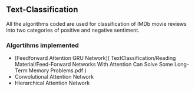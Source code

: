 ## Text-Classification
All the algorithms coded are used for classification of IMDb movie reviews into two categories of positive and negative sentiment. 

### Algortihms implemented
* [Feedforward Attention GRU Network](
        TextClassification/Reading Material/Feed-Forward Networks  With Attention Can Solve Some Long-Term  Memory  Problems.pdf
      )
* Convolutional Attention Network
* Hierarchical Attention Network
